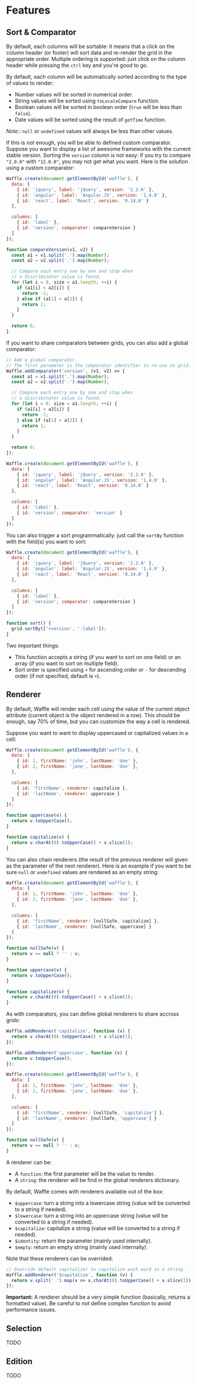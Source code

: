 # Features

## Sort & Comparator

By default, each columns will be sortable: it means that a click on the column header (or footer) will
sort data and re-render the grid in the appropriate order. Multiple ordering is supported: just click on the
column header while pressing the `ctrl` key and you're good to go.

By default, each column will be automatically sorted according to the type of values to render:
- Number values will be sorted in numerical order.
- String values will be sorted using `toLocaleCompare` function.
- Boolean values will be sorted in boolean order (`true` will be less than `false`).
- Date values will be sorted using the result of `getTime` function.

*Note:*: `null` or `undefined` values will always be less than other values.

If this is not enough, you will be able to defined custom comparator.
Suppose you want to display a list of awesome frameworks with the current stable version.
Sorting the `version` column is not easy: if you try to compare `"2.0.0"` with `"12.0.0"`, you may not get what you want.
Here is the solution using a custom comparator:

```javascript
Waffle.create(document.getElementById('waffle'), {
  data: [
    { id: 'jquery', label: 'jQuery', version: '2.2.0' },
    { id: 'angular', label: 'Angular.JS', version: '1.4.9' },
    { id: 'react', label: 'React', version: '0.14.0' }
  ],

  columns: [
    { id: 'label' },
    { id: 'version', comparator: compareVersion }
  ]
});

function compareVersion(v1, v2) {
  const a1 = v1.split('.').map(Number);
  const a2 = v2.split('.').map(Number);

  // Compare each entry one by one and stop when
  // a discriminator value is found.
  for (let i = 0, size = a1.length; ++i) {
    if (a1[i] < a2[i]) {
      return -1;
    } else if (a[1] > a[2]) {
      return 1;
    }
  }

  return 0;
}
```

If you want to share comparators between grids, you can also add a global comparator:

```javascript
// Add a global comparator.
// The first parameter is the comparator identifier to re-use on grid.
Waffle.addComparator('version', (v1, v2) => {
  const a1 = v1.split('.').map(Number);
  const a2 = v2.split('.').map(Number);

  // Compare each entry one by one and stop when
  // a discriminator value is found.
  for (let i = 0, size = a1.length; ++i) {
    if (a1[i] < a2[i]) {
      return -1;
    } else if (a[1] > a[2]) {
      return 1;
    }
  }

  return 0;
});

Waffle.create(document.getElementById('waffle'), {
  data: [
    { id: 'jquery', label: 'jQuery', version: '2.2.0' },
    { id: 'angular', label: 'Angular.JS', version: '1.4.9' },
    { id: 'react', label: 'React', version: '0.14.0' }
  ],

  columns: [
    { id: 'label' },
    { id: 'version', comparator: 'version' }
  ]
});
```

You can also trigger a sort programmatically: just call the `sortBy` function with the field(s) you want to sort:

```javascript
Waffle.create(document.getElementById('waffle'), {
  data: [
    { id: 'jquery', label: 'jQuery', version: '2.2.0' },
    { id: 'angular', label: 'Angular.JS', version: '1.4.9' },
    { id: 'react', label: 'React', version: '0.14.0' }
  ],

  columns: [
    { id: 'label' },
    { id: 'version', comparator: compareVersion }
  ]
});

function sort() {
  grid.sortBy(['+version', '-label']);
}
```

Two important things:
- This function accepts a string (if you want to sort on one field) or an array (if you want to sort on multiple field).
- Sort order is specified using `+` for ascending order or `-` for descending order (if not specified, default is `+`).

## Renderer

By default, Waffle will render each cell using the value of the current object attribute (current object is the object rendered in a row).
This should be enough, say 70% of time, but you can customize the way a cell is rendered.

Suppose you want to want to display uppercased or capitalized values in a cell:

```javascript
Waffle.create(document.getElementById('waffle'), {
  data: [
    { id: 1, firstName: 'john', lastName: 'doe' },
    { id: 2, firstName: 'jane', lastName: 'doe' },
  ],

  columns: [
    { id: 'firstName', renderer: capitalize },
    { id: 'lastName', renderer: uppercase }
  ]
});

function uppercase(v) {
  return v.toUpperCase();
}

function capitalize(v) {
  return v.charAt(0).toUpperCase() + v.slice(1);
}
```

You can also chain renderers (the result of the previous renderer will given as the parameter of the next renderer).
Here is an example if you want to be sure `null` or `undefined` values are rendered as an empty string:

```javascript
Waffle.create(document.getElementById('waffle'), {
  data: [
    { id: 1, firstName: 'john', lastName: 'doe' },
    { id: 2, firstName: 'jane', lastName: 'doe' },
  ],

  columns: [
    { id: 'firstName', renderer: [nullSafe, capitalize] },
    { id: 'lastName', renderer: [nullSafe, uppercase] }
  ]
});

function nullSafe(v) {
  return v == null ? '' : v;
}

function uppercase(v) {
  return v.toUpperCase();
}

function capitalize(v) {
  return v.charAt(0).toUpperCase() + v.slice(1);
}
```

As with comparators, you can define global renderers to share accross grids:

```javascript
Waffle.addRenderer('capitalize', function (v) {
  return v.charAt(0).toUpperCase() + v.slice(1);
});

Waffle.addRenderer('uppercase', function (v) {
  return v.toUpperCase();
});

Waffle.create(document.getElementById('waffle'), {
  data: [
    { id: 1, firstName: 'john', lastName: 'doe' },
    { id: 2, firstName: 'jane', lastName: 'doe' },
  ],

  columns: [
    { id: 'firstName', renderer: [nullSafe, 'capitalize'] },
    { id: 'lastName', renderer: [nullSafe, 'uppercase'] }
  ]
});

function nullSafe(v) {
  return v == null ? '' : v;
}
```

A renderer can be:
- A `function`: the first parameter will be the value to render.
- A `string`: the renderer will be find in the global renderers dictionary.

By default, Waffle comes with renderers available out of the box:
- `$uppercase`: turn a string into a lowercase string (value will be converted to a string if needed).
- `$lowercase`: turn a string into an uppercase string (value will be converted to a string if needed).
- `$capitalize`: capitalize a string (value will be converted to a string if needed).
- `$identity`: return the parameter (mainly used internally).
- `$empty`: return an empty string (mainly used internally).

Note that these renderers can be overrided:

```javascript
// Override default capitalizer to capitalize each word in a string.
Waffle.addRenderer('$capitalize', function (v) {
  return v.split(' ').map(x => x.charAt(0).toUpperCase() + x.slice(1)).join(' ');
});
```

**Important:** A renderer should be a very simple function (basically, returns a formatted value). Be careful to not define complex function to avoid performance issues.

## Selection

TODO

## Edition

TODO

